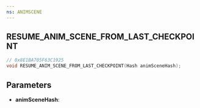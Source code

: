 ```yaml
---
ns: ANIMSCENE
---
```

## RESUME_ANIM_SCENE_FROM_LAST_CHECKPOINT

```c
// 0x8E1BA705F63C1925
void RESUME_ANIM_SCENE_FROM_LAST_CHECKPOINT(Hash animSceneHash);
```

## Parameters
* **animSceneHash**:
